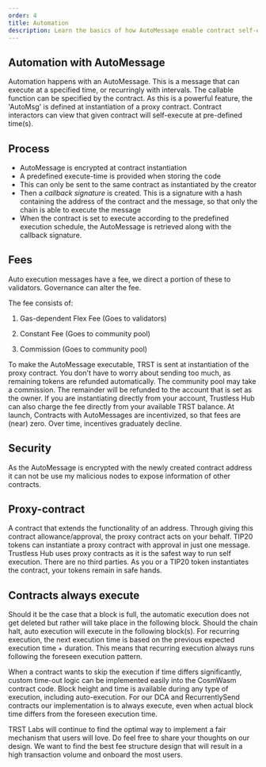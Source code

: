 ```yaml
---
order: 4
title: Automation
description: Learn the basics of how AutoMessage enable contract self-execution with omly 1-click
---
```


## Automation with AutoMessage

Automation happens with an AutoMessage. This is a message that can execute at a specified time, or recurringly with intervals. The callable function can be specified by the contract. As this is a powerful feature, the 'AutoMsg' is defined at instantiation of a proxy contract. Contract interactors can view that given contract will self-execute at  pre-defined time(s).

## Process

- AutoMessage is encrypted at contract instantiation
- A predefined execute-time is provided when storing the code
- This can only be sent to the same contract as instantiated by the creator
- Then a *callback signature* is created. This is a signature with a hash containing the address of the contract and the message, so that only the chain is able to execute the message
- When the contract is set to execute according to the predefined execution schedule, the AutoMessage is retrieved along with the callback signature. 

## Fees

Auto execution messages have a fee, we direct a portion of these to validators. Governance can alter the fee.

The fee consists of:

1. Gas-dependent Flex Fee (Goes to validators)

2. Constant Fee (Goes to community pool)

3. Commission (Goes to community pool)

To make the AutoMessage executable, TRST is sent at instantiation of the proxy contract. You don't have to worry about sending too much, as remaining tokens are refunded automatically. The community pool may take a commission. The remainder will be refunded to the account that is set as the owner. If you are instantiating directly from your account, Trustless Hub can also charge the fee directly from your available TRST balance.
At launch, Contracts with AutoMessages are incentivized, so that fees are (near) zero. Over time, incentives graduately decline.

## Security

As the AutoMessage is encrypted with the newly created contract address it can not be use my malicious nodes to expose information of other contracts.

## Proxy-contract

A contract that extends the functionality of an address. Through giving this contract allowance/approval, the proxy contract acts on your behalf. TIP20 tokens can instantiate a proxy contract with approval in just one message. Trustless Hub uses proxy contracts as it is the safest way to run self execution. There are no third parties. As you or a TIP20 token instantiates the contract, your tokens remain in safe hands.

## Contracts always execute

Should it be the case that a block is full, the automatic execution does not get deleted but rather will take place in the following block. Should the chain halt, auto execution will execute in the following block(s). For recurring execution, the next execution time is based on the previous expected execution time + duration. This means that recurring execution always runs following the foreseen execution pattern.

When a contract wants to skip the execution if time differs significantly, custom time-out logic can be implemented easily into the CosmWasm contract code. Block height and time is available during any type of execution, including auto-execution. For our DCA and RecurrentlySend contracts our implementation is to always execute, even when actual block time differs from the foreseen execution time.

TRST Labs will continue to find the optimal way to implement a fair mechanism that users will love. Do feel free to share your thoughts on our design. We want to find the best fee structure design that will result in a high transaction volume and onboard the most users. 
